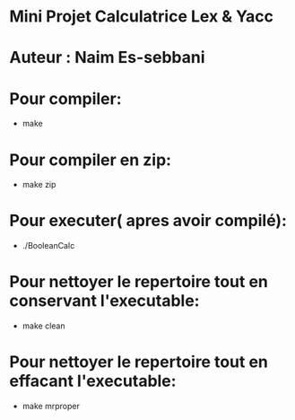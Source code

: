 # Mini Projet Calculatrice Lex & Yacc
# Auteur : Naim Es-sebbani

# Pour compiler:
* make
# Pour compiler en zip:
* make zip
# Pour executer( apres avoir compilé):
* ./BooleanCalc
# Pour nettoyer le repertoire tout en conservant l'executable:
* make clean
# Pour nettoyer le repertoire tout en effacant l'executable:
* make mrproper
